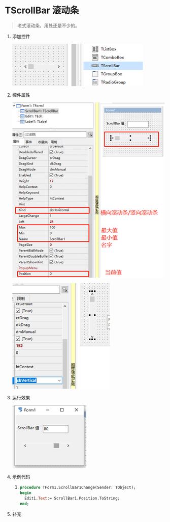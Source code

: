 # TScrollBar 滚动条

> 老式滚动条，用处还是不少的。

1. 添加控件

   ![](18_TScrollBar/67.png)

2. 控件属性

   ![](18_TScrollBar/68.png)

   ![image-20200326195813441](18_TScrollBar/image-20200326195813441.png)

3. 运行效果

   ![](18_TScrollBar/69.png)

4. 示例代码

   1. ```pascal
      procedure TForm1.ScrollBar1Change(Sender: TObject);
      begin
        Edit1.Text:= ScrollBar1.Position.ToString;
      end; 
      ```

      

5. 补充